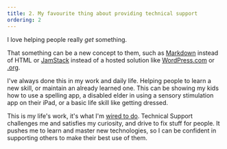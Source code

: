 ```yaml
---
title: 2. My favourite thing about providing technical support
ordering: 2
---
```

I love helping people really *get* something.

That something can be a new concept to them, such as [Markdown](https://dillinger.io/) instead of HTML or [JamStack](https://jamstack.org/) instead of a hosted solution like [WordPress.com](https://wordpress.com/) or [.org](https://wordpress.org/).

I've always done this in my work and daily life. Helping people to learn a new skill, or maintain an already learned one. This can be showing my kids how to use a spelling app, a disabled elder in using a sensory stimulation app on their iPad, or a basic life skill like getting dressed.

This is my life's work, it's what I'm [wired to do](https://www.16personalities.com/profiles/58b08c088d84e). Technical Support challenges me and satisfies my curiosity, and drive to fix stuff for people. It pushes me to learn and master new technologies, so I can be confident in supporting others to make their best use of them.
